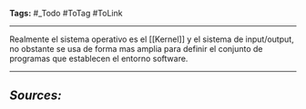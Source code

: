 **Tags:** #_Todo
#ToTag #ToLink 
- - -
Realmente el sistema operativo es el [[Kernel]] y el sistema de input/output, no obstante se usa de forma mas amplia para definir el conjunto de programas que establecen el entorno software.

- - - 
## ***Sources:***